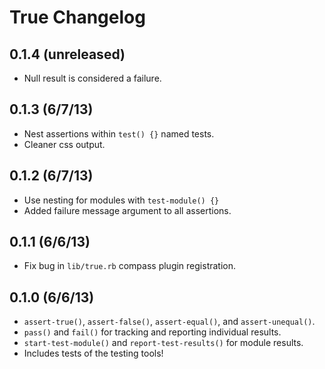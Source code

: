 True Changelog
==============

0.1.4 (unreleased)
------------------
- Null result is considered a failure.

0.1.3 (6/7/13)
--------------
- Nest assertions within `test() {}` named tests.
- Cleaner css output.

0.1.2 (6/7/13)
--------------
- Use nesting for modules with `test-module() {}`
- Added failure message argument to all assertions.

0.1.1 (6/6/13)
--------------
- Fix bug in `lib/true.rb` compass plugin registration.

0.1.0 (6/6/13)
--------------
- `assert-true()`, `assert-false()`, `assert-equal()`, and `assert-unequal()`.
- `pass()` and `fail()` for tracking and reporting individual results.
- `start-test-module()` and `report-test-results()` for module results.
- Includes tests of the testing tools!
